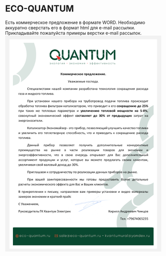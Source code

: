 # ECO-QUANTUM
Есть коммерческое предложение в формате WORD. Необходимо аккуратно сверстать его в формат html для e-mail рассылки. Прикладывайте пожалуйста примеры верстки e-mail рассылок.
![Screenshot_2](https://github.com/zalexstudios/ECO-QUANTUM/blob/main/Screenshot_2.png)


